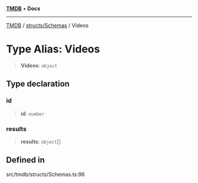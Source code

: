 [**TMDB**](../../../README.md) • **Docs**

***

[TMDB](../../../README.md) / [structs/Schemas](../README.md) / Videos

# Type Alias: Videos

> **Videos**: `object`

## Type declaration

### id

> **id**: `number`

### results

> **results**: `object`[]

## Defined in

src/tmdb/structs/Schemas.ts:96
